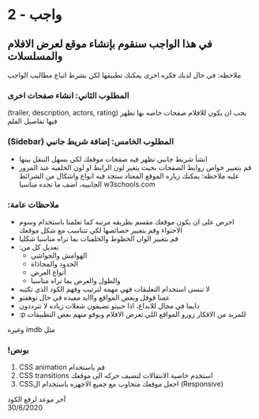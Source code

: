 
# واجب  - 2
## في هذا الواجب سنقوم بإنشاء موقع لعرض الافلام والمسلسلات
ملاحظه: في حال لديك فكره اخرى يمكنك تطبيقها لكن بشرط اتباع مطاليب الواجب

<!--### المطلوب الاول: انشاء الصفحه الرئيسيه
الصفحه الرئيسيه هي الصفحه التعريفيه للموقع، فيجب عليك اظهار ما الذي سيحتويه موقعك.
1. قائمه ببعض الافلام
2. قائمه ببعض المسلسلات
3. (top movies, most watched, comedy,..., etc) يمكنك اظهار بعض التصنيفات -->

### المطلوب الثاني: انشاء صفحات اخرى
(trailer, description, actors, rating) يجب ان يكون للافلام صفحات خاصه بها تظهر فيها تفاصيل الفلم

<!--### (Navbar) المطلوب الثالث: إضافة شريط التنقل في أعلى الموقع
 شريط التنقل لا يجعل شكل الموقع افضل فقط، بل ايضا يسمح للمستخدم بالتنقل لمحتويات الموقع بسهوله. محتويات الشريط: 
 1. (شعار للموقع (يمكنك اختيار اي صوره تجدها مناسبه
 2. شريط للبحث
 3. instagram, twitter, youtube, Github ايقونات خاصه بمواقع التواصل الاجتماعي او غيرها وقم بربطها بحسابك الشخصي مثل
 4. زر لتسجيل الدخول

 ملاحظه: يمكنك ان تجد صوره في ملف الصور مثال لشريط التنقل-->

<!--### (Dropdown menu) المطلوب الرابع: إضافة قائمة منسدله
يمكنك اما اضافة القائمه لشريط التنقل او اسفلها حسب ما تراه مناسبا لشكل موقعك. قد تحتوي هذه القائمه على:
* تصنيفات الافلام التي لديك
* او صفحات مواقع اخرى مرتبطه بموقعك-->

### (Sidebar) المطلوب الخامس: إضافة شريط جانبي
* انشأ شريط جانبي تظهر فيه صفحات موقعك لكي يسهل التنقل بينها
* قم بتغيير خواص روابط الصفحات بحيث يتغير لون الرابط او لون الخلفيه عند المرور عليه
 ملاحظه: يمكنك زياره الموقع المعتاد ستجد فيه انواع واشكال من الشرائط الجانبيه، اضف ما تجده مناسبا
 w3schools.com

### :ملاحظات عامة
* احرص على ان يكون موقعك مقسم بطريقه مرتبه كما تعلمنا باستخدام وسوم الاحتواء وقم بتغيير خصائصها لكي تتناسب مع شكل موقعك
* قم بتغيير الوان الخطوط والخلفيات بما تراه مناسبا شكليا
* :تعديل كل من
    * الهوامش والحواشي
    * الحدود والمحاذاة 
    * أنواع العرض 
    * والطول والعرض بما تراه مناسبا
* لا تنسى استخدام التعليقات فهي مهمة لترتيب وفهم الكود الذي تكتبه
* عمنا قوقل وبعض المواقع وااايد مفيده في حال توهقتو
* دايما في مجال للابداع، اذا حبيتو تضيفون شغلات زياده لا تترددون
* :p للمزيد من الافكار زورو المواقع اللي تعرض الافلام وبوقو منهم بعض التطبيقات 

وغيره imdb مثل 

### !بونص 
1. CSS animation قم باستخدام 
2. CSS transitions استخدم خاصية الانتقالات لتضيف حركه الى موقعك 
3. CSSاجعل موقعك متجاوب مع جميع الاجهزه باستخدام ال (Responsive)
 


آخر موعد لرفع الكود\
30/6/2020
